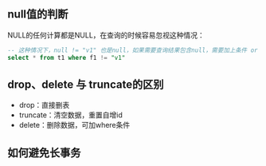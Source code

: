 ## null值的判断
NULL的任何计算都是NULL，在查询的时候容易忽视这种情况：
```sql
-- 这种情况下，null != "v1" 也是null，如果需要查询结果包含null，需要加上条件 or f1 is null
select * from t1 where f1 != "v1"
```
## drop、delete 与 truncate的区别
* drop：直接删表
* truncate：清空数据，重置自增id
* delete：删除数据，可加where条件

## 如何避免长事务